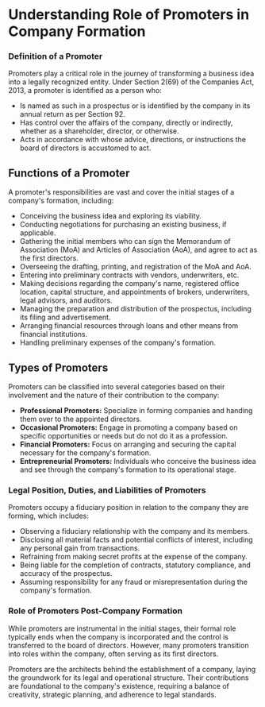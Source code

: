 
# Understanding Role of  Promoters in Company Formation


### Definition of a Promoter
Promoters play a critical role in the journey of transforming a business idea into a legally recognized entity. 
Under Section 2(69) of the Companies Act, 2013, a promoter is identified as a person who:
- Is named as such in a prospectus or is identified by the company in its annual return as per Section 92.
- Has control over the affairs of the company, directly or indirectly, whether as a shareholder, director, or otherwise.
- Acts in accordance with whose advice, directions, or instructions the board of directors is accustomed to act.

## Functions of a Promoter
A promoter's responsibilities are vast and cover the initial stages of a company's formation, including:
- Conceiving the business idea and exploring its viability.
- Conducting negotiations for purchasing an existing business, if applicable.
- Gathering the initial members who can sign the Memorandum of Association (MoA) and Articles of Association (AoA), and agree to act as the first directors.
- Overseeing the drafting, printing, and registration of the MoA and AoA.
- Entering into preliminary contracts with vendors, underwriters, etc.
- Making decisions regarding the company's name, registered office location, capital structure, and appointments of brokers, underwriters, legal advisors, and auditors.
- Managing the preparation and distribution of the prospectus, including its filing and advertisement.
- Arranging financial resources through loans and other means from financial institutions.
- Handling preliminary expenses of the company's formation.

## Types of Promoters
Promoters can be classified into several categories based on their involvement and the nature of their contribution to the company:
- **Professional Promoters:** Specialize in forming companies and handing them over to the appointed directors.
- **Occasional Promoters:** Engage in promoting a company based on specific opportunities or needs but do not do it as a profession.
- **Financial Promoters:** Focus on arranging and securing the capital necessary for the company's formation.
- **Entrepreneurial Promoters:** Individuals who conceive the business idea and see through the company's formation to its operational stage.

### Legal Position, Duties, and Liabilities of Promoters
Promoters occupy a fiduciary position in relation to the company they are forming, which includes:
- Observing a fiduciary relationship with the company and its members.
- Disclosing all material facts and potential conflicts of interest, including any personal gain from transactions.
- Refraining from making secret profits at the expense of the company.
- Being liable for the completion of contracts, statutory compliance, and accuracy of the prospectus.
- Assuming responsibility for any fraud or misrepresentation during the company's formation.

### Role of Promoters Post-Company Formation
While promoters are instrumental in the initial stages, their formal role typically ends when the company is incorporated and the control is transferred to the board of directors. However, many promoters transition into roles within the company, often serving as its first directors.

Promoters are the architects behind the establishment of a company, laying the groundwork for its legal and operational structure. Their contributions are foundational to the company's existence, requiring a balance of creativity, strategic planning, and adherence to legal standards.


